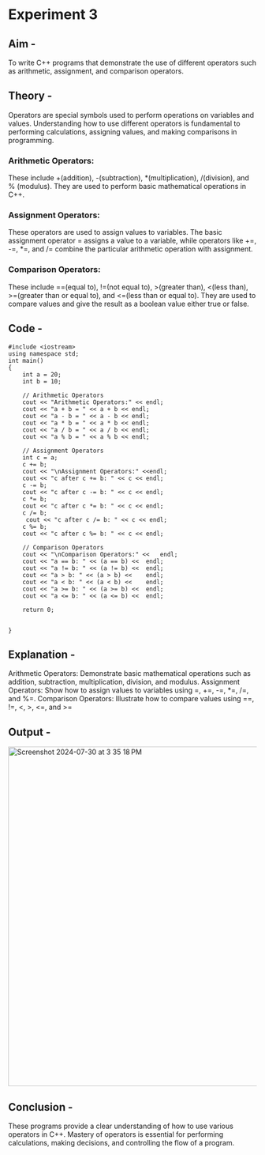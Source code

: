 # Experiment 3

## Aim -
To write C++ programs that demonstrate the use of different operators such as arithmetic, assignment, and comparison operators.
## Theory - 
Operators are special symbols used to perform operations on variables and values. 
Understanding how to use different operators is fundamental to performing calculations, assigning values, and making comparisons in programming.

### Arithmetic Operators:

These include +(addition), -(subtraction), *(multiplication), /(division), and % (modulus). They are used to perform basic mathematical operations in C++.

### Assignment Operators:

These operators are used to assign values to variables. The basic assignment operator = assigns a value to a variable, while operators like +=, -=, *=, and /= combine the particular arithmetic operation with assignment.

### Comparison Operators:

These include ==(equal to), !=(not equal to), >(greater than), <(less than), >=(greater than or equal to), and <=(less than or equal to). They are used to compare values and give the result as a boolean value either true or false.

## Code - 
```
#include <iostream>
using namespace std;
int main() 
{
    int a = 20;
    int b = 10;
    
    // Arithmetic Operators
    cout << "Arithmetic Operators:" << endl;
    cout << "a + b = " << a + b << endl;
    cout << "a - b = " << a - b << endl;
    cout << "a * b = " << a * b << endl;
    cout << "a / b = " << a / b << endl;
    cout << "a % b = " << a % b << endl;

    // Assignment Operators
    int c = a;
    c += b;
    cout << "\nAssignment Operators:" <<endl;
    cout << "c after c += b: " << c << endl;
    c -= b;
    cout << "c after c -= b: " << c << endl;
    c *= b;
    cout << "c after c *= b: " << c << endl;
    c /= b;
     cout << "c after c /= b: " << c << endl;
    c %= b;
    cout << "c after c %= b: " << c << endl;

    // Comparison Operators
    cout << "\nComparison Operators:" <<   endl;
    cout << "a == b: " << (a == b) <<  endl;
    cout << "a != b: " << (a != b) <<  endl;
    cout << "a > b: " << (a > b) <<    endl;
    cout << "a < b: " << (a < b) <<    endl;
    cout << "a >= b: " << (a >= b) <<  endl;
    cout << "a <= b: " << (a <= b) <<  endl;    

    return 0;


}
```

## Explanation - 
Arithmetic Operators: Demonstrate basic mathematical operations such as addition, subtraction, multiplication, division, and modulus.
Assignment Operators: Show how to assign values to variables using =, +=, -=, *=, /=, and %=.
Comparison Operators: Illustrate how to compare values using ==, !=, <, >, <=, and >=

## Output - 
<img width="687" alt="Screenshot 2024-07-30 at 3 35 18 PM" src="https://github.com/user-attachments/assets/67377326-8a0d-4fb9-90ab-42bd7241fe03">


## Conclusion - 
These programs provide a clear understanding of how to use various operators in C++.
Mastery of operators is essential for performing calculations, making decisions, and controlling the flow of a program.

